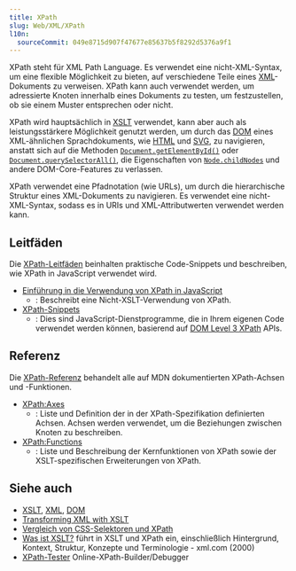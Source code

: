 ```yaml
---
title: XPath
slug: Web/XML/XPath
l10n:
  sourceCommit: 049e8715d907f47677e85637b5f8292d5376a9f1
---
```


XPath steht für XML Path Language. Es verwendet eine nicht-XML-Syntax, um eine flexible Möglichkeit zu bieten, auf verschiedene Teile eines [XML](/de/docs/Web/XML/Guides/XML_introduction)-Dokuments zu verweisen. XPath kann auch verwendet werden, um adressierte Knoten innerhalb eines Dokuments zu testen, um festzustellen, ob sie einem Muster entsprechen oder nicht.

XPath wird hauptsächlich in [XSLT](/de/docs/Web/XML/XSLT) verwendet, kann aber auch als leistungsstärkere Möglichkeit genutzt werden, um durch das [DOM](/de/docs/Web/API/Document_Object_Model) eines XML-ähnlichen Sprachdokuments, wie [HTML](/de/docs/Web/HTML) und [SVG](/de/docs/Web/SVG), zu navigieren, anstatt sich auf die Methoden [`Document.getElementById()`](/de/docs/Web/API/Document/getElementById) oder [`Document.querySelectorAll()`](/de/docs/Web/API/Document/querySelectorAll), die Eigenschaften von [`Node.childNodes`](/de/docs/Web/API/Node/childNodes) und andere DOM-Core-Features zu verlassen.

XPath verwendet eine Pfadnotation (wie URLs), um durch die hierarchische Struktur eines XML-Dokuments zu navigieren. Es verwendet eine nicht-XML-Syntax, sodass es in URIs und XML-Attributwerten verwendet werden kann.

## Leitfäden

Die [XPath-Leitfäden](/de/docs/Web/XML/XPath/Guides) beinhalten praktische Code-Snippets und beschreiben, wie XPath in JavaScript verwendet wird.

- [Einführung in die Verwendung von XPath in JavaScript](/de/docs/Web/XML/XPath/Guides/Introduction_to_using_XPath_in_JavaScript)
  - : Beschreibt eine Nicht-XSLT-Verwendung von XPath.
- [XPath-Snippets](/de/docs/Web/XML/XPath/Guides/Snippets)
  - : Dies sind JavaScript-Dienstprogramme, die in Ihrem eigenen Code verwendet werden können, basierend auf [DOM Level 3 XPath](https://www.w3.org/TR/DOM-Level-3-XPath/) APIs.

## Referenz

Die [XPath-Referenz](/de/docs/Web/XML/XPath/Reference) behandelt alle auf MDN dokumentierten XPath-Achsen und -Funktionen.

- [XPath:Axes](/de/docs/Web/XML/XPath/Reference/Axes)
  - : Liste und Definition der in der XPath-Spezifikation definierten Achsen. Achsen werden verwendet, um die Beziehungen zwischen Knoten zu beschreiben.
- [XPath:Functions](/de/docs/Web/XML/XPath/Reference/Functions)
  - : Liste und Beschreibung der Kernfunktionen von XPath sowie der XSLT-spezifischen Erweiterungen von XPath.

## Siehe auch

- [XSLT](/de/docs/Web/XML/XSLT), [XML](/de/docs/Web/XML), [DOM](/de/docs/Web/API/Document_Object_Model)
- [Transforming XML with XSLT](/de/docs/Web/XML/XSLT/Guides/Transforming_XML_with_XSLT)
- [Vergleich von CSS-Selektoren und XPath](/de/docs/Web/XML/XPath/Guides/Comparison_with_CSS_selectors)
- [Was ist XSLT?](https://www.xml.com/pub/a/2000/08/holman/) führt in XSLT und XPath ein, einschließlich Hintergrund, Kontext, Struktur, Konzepte und Terminologie - xml.com (2000)
- [XPath-Tester](https://extendsclass.com/xpath-tester.html) Online-XPath-Builder/Debugger
